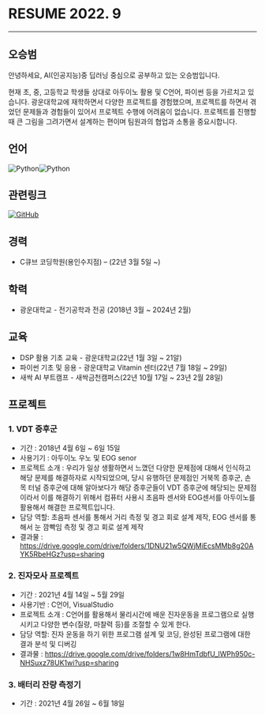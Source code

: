 # RESUME 2022. 9
---
## 오승범
안녕하세요, AI(인공지능)중 딥러닝 중심으로 공부하고 있는 오승범입니다. 

현재 초, 중, 고등학교 학생들 상대로 아두이노 활용 및 C언어, 파이썬 등을 가르치고 있습니다.
광운대학교에 재학하면서 다양한 프로젝트를 경험했으며, 프로젝트를 하면서 겪었던 문제들과 경험들이 있어서 프로젝트 수행에 어려움이 없습니다. 
프로젝트를 진행할 때 큰 그림을 그려가면서 설계하는 편이며 팀원과의 협업과 소통을 중요시합니다.

## 언어
<img alt="Python" src ="https://img.shields.io/badge/Python-3776AB.svg?&style=for-the-badge&logo=Python&logoColor=white"/><img alt="Python" src ="https://img.shields.io/badge/Pytorch-EE4C2C.svg?&style=for-the-badge&logo=PyTorch&logoColor=white"/>

## 관련링크
<a href = "https://github.com/Sbeom12"><img alt="GitHub" src ="https://img.shields.io/badge/GitHub-181717.svg?&style=for-the-badge&logo=GitHub&logoColor=white"/>
</a> 
## 경력
* C큐브 코딩학원(용인수지점) – (22년 3월 5일 ~)

## 학력
* 광운대학교 - 전기공학과 전공 (2018년 3월 ~ 2024년 2월)

## 교육
* DSP 활용 기초 교육 - 광운대학교(22년 1월 3일 ~ 21알)
* 파이썬 기초 및 응용 - 광운대학교 Vitamin 센터(22년 7월 18일 ~ 29일)
* 새싹 AI 부트캠프 - 새싹금천캠퍼스(22년 10월 17일 ~ 23년 2월 28일)

## 프로젝트
  ### 1. VDT 증후군
  * 기간 : 2018년 4월 6일 ~ 6일 15일
  * 사용기기 : 아두이노 우노 및 EOG senor
  * 프로젝트 소개 : 우리가 일상 생활하면서 느꼈던 다양한 문제점에 대해서 인식하고 해당 문제를 해결하자로 시작되었으며, 당시 유행하던 문제점인 거북목 증후군, 손목 터널 증후군에 대해 알아보다가 해당 증후군들이 VDT 증후군에 해당되는 문제점이라서 이를 해결하기 위해서 컴퓨터 사용시 초음파 센서와 EOG센서를 아두이노를 활용해서 해결한 프로젝트입니다.
  * 담당 역할: 초음파 센서를 통해서 거리 측정 및 경고 회로 설계 제작, EOG 센서를 통해서 눈 깜빡임 측정 및 경고 회로 설계 제작
  * 결과물 : https://drive.google.com/drive/folders/1DNU21w5QWjMiEcsMMb8g20AYK5RbeHGz?usp=sharing
  
  ### 2. 진자모사 프로젝트
  * 기간 : 2021년 4월 14일 ~ 5월 29일
  * 사용기반 : C언어, VisualStudio
  * 프로젝트 소개 : C언어를 활용해서 물리시간에 배운 진자운동을 프로그램으로 실행시키고 다양한 변수(질량, 마찰력 등)를 조절할 수 있게 한다.
  * 담당 역할: 진자 운동을 하기 위한 프로그램 설계 및 코딩, 완성된 프로그램에 대한 결과 분석 및 디버깅
  * 결과물 : https://drive.google.com/drive/folders/1w8HmTdbfU_lWPh950c-NHSuxz78UK1wi?usp=sharing
  
  ### 3. 배터리 잔량 측정기
  * 기간 : 2021년 4월 26일 ~ 6월 18일



<!--
**Sbeom12/Sbeom12** is a ✨ _special_ ✨ repository because its `README.md` (this file) appears on your GitHub profile.

Here are some ideas to get you started:

- 🔭 I’m currently working on ...
- 🌱 I’m currently learning ...
- 👯 I’m looking to collaborate on ...
- 🤔 I’m looking for help with ...
- 💬 Ask me about ...
- 📫 How to reach me: ...
- 😄 Pronouns: ...
- ⚡ Fun fact: ...
-->
